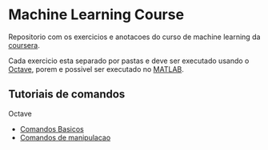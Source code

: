 # Machine Learning Course

Repositorio com os  exercicios e anotacoes do curso de machine learning da [coursera](http://www.cousera.org).

Cada exercicio esta separado por pastas e deve ser executado usando o [Octave](http://www.gnu.org/software/octave), porem e possivel ser executado no [MATLAB](https://www.mathworks.com/products/matlab.html).

## Tutoriais de comandos
  Octave
  * [Comandos Basicos](/octave/basic-comands.md)
  * [Comandos de manipulacao](/octave/manipulating-data.md)
